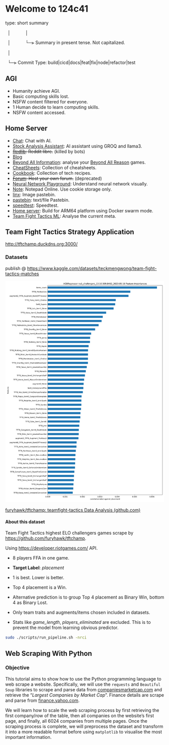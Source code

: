 # Welcome to 124c41

type: short summary

  │            │

  │            └─⫸ Summary in present tense. Not capitalized.

  │

  └─⫸ Commit Type: build|cicd|docs|feat|fix|node|refactor|test

## AGI

- Humanity achieve AGI.
- Basic computing skills lost.
- NSFW content filtered for everyone.
- 1 Human decide to learn computing skills.
- NSFW content accessed.

## Home Server

- [Chat](https://chat.furyhawk.lol/): Chat with AI.
- [Stock Analysis Assistant](https://fin.furyhawk.lol/): AI assistant using GROQ and llama3.
- ~~[Redlib](https://redlib.furyhawk.lol/): Reddit libre.~~ (killed by bots)
- [Blog](https://info.furyhawk.lol/)
- [Beyond All Information](https://bai.furyhawk.lol/): analyse your [Beyond All Reason](https://www.beyondallreason.info/) games.
- [CheatSheets](https://cheat.furyhawk.lol/): Collection of cheatsheets.
- [Cookbook](https://cook.furyhawk.lol/): Collection of tech recipes.
- ~~[Forum](https://forum.furyhawk.lol/): Host your own forum.~~ (deprecated)
- [Neural Network Playground](https://furyhawk.github.io/playground): Understand neural network visually.
- [Note](https://note.furyhawk.lol/): Notepad Online. Use cookie storage only.
- [linx](https://linx.furyhawk.lol/): Image pastebin.
- [pastebin](https://bin.furyhawk.lol/): text/file Pastebin.
- [speedtest](https://speed.furyhawk.lol/): Speedtest.
- [Home server](https://github.com/furyhawk/cloudy): Build for ARM64 platform using Docker swarm mode.
- [Team Fight Tactics ML](https://github.com/furyhawk/tftchamp): Analyse the current meta.

## Team Fight Tactics Strategy Application

http://tftchamp.duckdns.org:3000/

### Datasets

publish @ https://www.kaggle.com/datasets/teckmengwong/team-fight-tactics-matches

![tftfi00](https://github.com/furyhawk/tftchamp/raw/master/assets/XGBRegressor_feature_importances.png)

[furyhawk/tftchamp: teamfight-tactics Data Analysis (github.com)](https://github.com/furyhawk/tftchamp)

#### About this dataset

Team Fight Tactics highest ELO challengers games scrape by https://github.com/furyhawk/tftchamp.

Using https://developer.riotgames.com/ API.

- 8 players FFA in one game.

- **Target Label**: *placement*

- 1 is best. Lower is better.

- Top 4 placement is a Win.

- Alternative prediction is to group Top 4 placement as Binary Win, bottom 4 as Binary Lost.

- Only team traits and augments/items chosen included in datasets.

- Stats like *game_length*, *players_eliminated* are excluded. This is to prevent the model from learning obvious predictor.

```sh
sudo ./scripts/run_pipeline.sh -nrci
```

## Web Scraping With Python

### Objective

This tutorial aims to show how to use the Python programming language to web scrape a website. Specifically, we will use the `requests` and `Beautiful Soup` libraries to scrape and parse data from [companiesmarketcap.com](https://companiesmarketcap.com/) and retrieve the “*Largest Companies by Market Cap*”. Finance details are scrape and parse from [finance.yahoo.com](https://finance.yahoo.com/quote/).

We will learn how to scale the web scraping process by first retrieving the first company/row of the table, then all companies on the website’s first page, and finally, all 6024 companies from multiple pages. Once the scraping process is complete, we will preprocess the dataset and transform it into a more readable format before using `matplotlib` to visualise the most important information.
